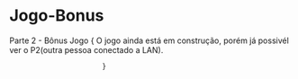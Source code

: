 # Jogo-Bonus

Parte 2 - Bônus Jogo  {
			                  O jogo ainda está em construção, porém já possivél ver o P2(outra pessoa conectado a LAN).
			
		                   }
